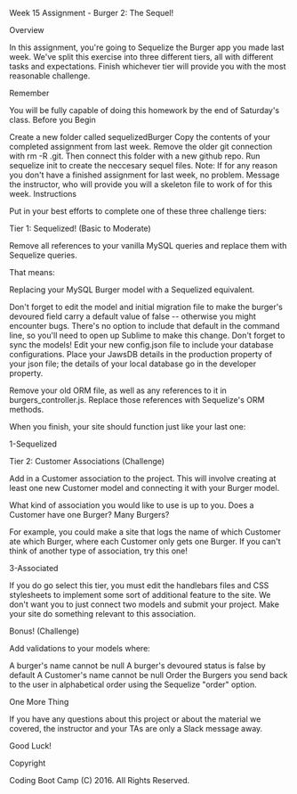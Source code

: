 Week 15 Assignment - Burger 2: The Sequel!

Overview

In this assignment, you're going to Sequelize the Burger app you made last week. We've split this exercise into three different tiers, all with different tasks and expectations. Finish whichever tier will provide you with the most reasonable challenge.

Remember

You will be fully capable of doing this homework by the end of Saturday's class.
Before you Begin

Create a new folder called sequelizedBurger
Copy the contents of your completed assignment from last week.
Remove the older git connection with rm -R .git.
Then connect this folder with a new github repo.
Run sequelize init to create the neccesary sequel files.
Note: If for any reason you don't have a finished assignment for last week, no problem. Message the instructor, who will provide you will a skeleton file to work of for this week.
Instructions

Put in your best efforts to complete one of these three challenge tiers:

Tier 1: Sequelized! (Basic to Moderate)

Remove all references to your vanilla MySQL queries and replace them with Sequelize queries.

That means:

Replacing your MySQL Burger model with a Sequelized equivalent.

Don't forget to edit the model and initial migration file to make the burger's devoured field carry a default value of false -- otherwise you might encounter bugs.
There's no option to include that default in the command line, so you'll need to open up Sublime to make this change.
Don't forget to sync the models!
Edit your new config.json file to include your database configurations. Place your JawsDB details in the production property of your json file; the details of your local database go in the developer property.

Remove your old ORM file, as well as any references to it in burgers_controller.js. Replace those references with Sequelize's ORM methods.

When you finish, your site should function just like your last one:

1-Sequelized

Tier 2: Customer Associations (Challenge)

Add in a Customer association to the project. This will involve creating at least one new Customer model and connecting it with your Burger model.

What kind of association you would like to use is up to you. Does a Customer have one Burger? Many Burgers?

For example, you could make a site that logs the name of which Customer ate which Burger, where each Customer only gets one Burger. If you can't think of another type of association, try this one!

3-Associated

If you do go select this tier, you must edit the handlebars files and CSS stylesheets to implement some sort of additional feature to the site. We don't want you to just connect two models and submit your project. Make your site do something relevant to this association.

Bonus! (Challenge)

Add validations to your models where:

A burger's name cannot be null
A burger's devoured status is false by default
A Customer's name cannot be null
Order the Burgers you send back to the user in alphabetical order using the Sequelize "order" option.

One More Thing

If you have any questions about this project or about the material we covered, the instructor and your TAs are only a Slack message away.

Good Luck!

Copyright

Coding Boot Camp (C) 2016. All Rights Reserved.
